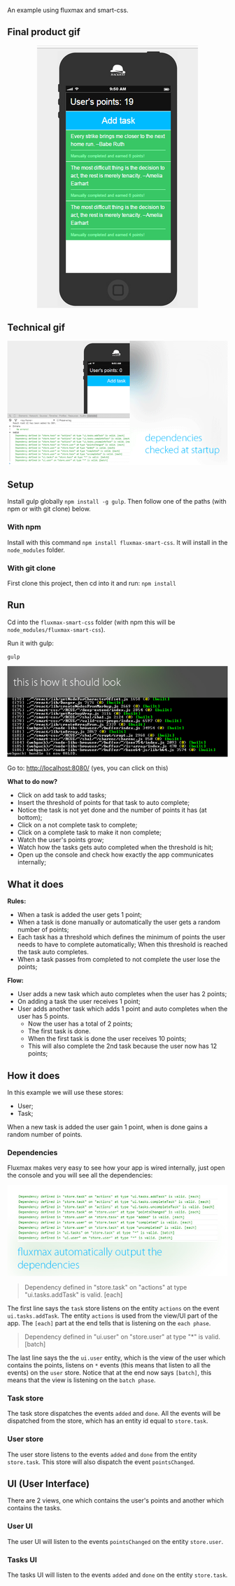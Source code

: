 An example using fluxmax and smart-css.

## Final product gif

<p align="center">
  <img src ="./docs/animation2.gif" />
</p>


## Technical gif

![animation](./docs/animation.gif)



## Setup

Install gulp globally `npm install -g gulp`.
Then follow one of the paths (with npm or with git clone) below.


### With npm

Install with this command `npm install fluxmax-smart-css`. It will install in the `node_modules` folder. 


### With git clone

First clone this project, then cd into it and run: `npm install`



## Run

Cd into the `fluxmax-smart-css` folder (with npm this will be `node_modules/fluxmax-smart-css`).

Run it with gulp:

    gulp
    
![this is how it should look](./docs/startup.jpg)

Go to: [http://localhost:8080/](http://localhost:8080/) (yes, you can click on this)

**What to do now?**

 - Click on add task to add tasks;
 - Insert the threshold of points for that task to auto complete;
 - Notice the task is not yet done and the number of points it has (at bottom);
 - Click on a not complete task to complete;
 - Click on a complete task to make it non complete;
 - Watch the user's points grow;
 - Watch how the tasks gets auto completed when the threshold is hit;
 - Open up the console and check how exactly the app communicates internally;

## What it does

**Rules:**
 - When a task is added the user gets 1 point;
 - When a task is done manually or automatically the user gets a random number of points;
 - Each task has a threshold which defines the minimum of points the user needs to have to complete automatically; When this threshold is reached the task auto completes.
 - When a task passes from completed to not complete the user lose the points;

**Flow:**
 - User adds a new task which auto completes when the user has 2 points;
 - On adding a task the user receives 1 point;
 - User adds another task which adds 1 point and auto completes when the user has 5 points.
   - Now the user has a total of 2 points;
   - The first task is done.
   - When the first task is done the user receives 10 points;
   - This will also complete the 2nd task because the user now has 12 points;



## How it does


In this example we will use these stores:

 - User;
 - Task;

When a new task is added the user gain 1 point, when is done gains a random number of points.


### Dependencies

Fluxmax makes very easy to see how your app is wired internally, just open the console and you will see all the dependencies:

![dependencies](./docs/dependencies.jpg)

> Dependency defined in "store.task" on "actions" at type "ui.tasks.addTask" is valid. [each]

The first line says the `task` store listens on the entity `actions` on the event `ui.tasks.addTask`. The entity `actions` is used from the view/UI part of the app. The `[each]` part at the end tells that is listening on the `each phase`.

> Dependency defined in "ui.user" on "store.user" at type "*" is valid. [batch]

The last line says the the `ui.user` entity, which is the view of the user which contains the points, listens on `*` events (this means that listen to all the events) on the `user` store. Notice that at the end now says `[batch]`, this means that the view is listening on the `batch phase`.

### Task store

The task store dispatches the events `added` and `done`. All the events will be dispatched
from the store, which has an entity id equal to `store.task`.


### User store

The user store listens to the events `added` and `done` from the entity `store.task`.
This store will also dispatch the event `pointsChanged`.



## UI (User Interface)

There are 2 views, one which contains the user's points and another which contains the tasks.


### User UI

The user UI will listen to the events `pointsChanged` on the entity `store.user`.


### Tasks UI

The tasks UI will listen to the events `added` and `done` on the entity `store.task`.
